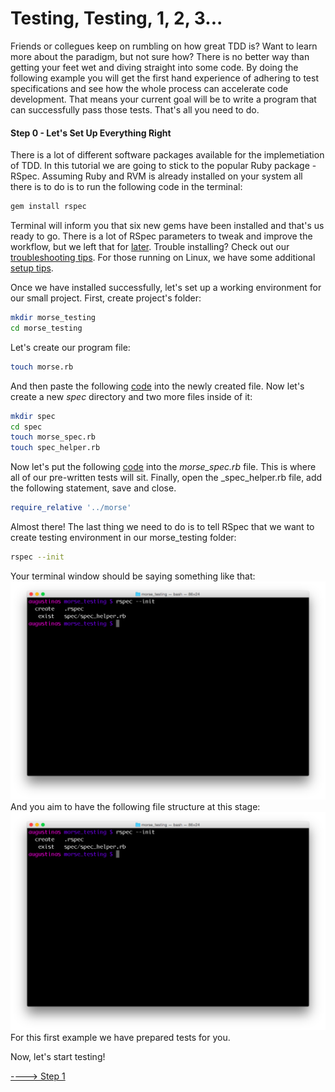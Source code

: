 # Testing, Testing, 1, 2, 3... #
Friends or collegues keep on rumbling on how great TDD is? Want to learn more about the paradigm, but not sure how? There is no better way than getting your feet wet and diving straight into some code. By doing the following example you will get the first hand experience of adhering to test specifications and see how the whole process can accelerate code development. That means your current goal will be to write a program that can successfully pass those tests. That's all you need to do.

#### Step 0 - Let's Set Up Everything Right ####
There is a lot of different software packages available for the implemetiation of TDD. In this tutorial we are going to stick to the popular Ruby package - RSpec. Assuming Ruby and RVM is already installed on your system all there is to do is to run the following code in the terminal:
```bash
gem install rspec
```
Terminal will inform you that six new gems have been installed and that's us ready to go. There is a lot of RSpec parameters to tweak and improve the workflow, but we left that for [later](./more_info.md). Trouble installing? Check out our [troubleshooting tips](./other_issues.md). For those running on Linux, we have some additional [setup tips](./installation_issues.md).

Once we have installed successfully, let's set up a working environment for our small project. First, create project's folder:
```bash
mkdir morse_testing
cd morse_testing
```
Let's create our program file:
```bash
touch morse.rb
```
And then paste the following [code](https://raw.githubusercontent.com/augustinas/from-zero-to-hero-with-RSpec/master/code/morse.rb) into the newly created file.
Now let's create a new _spec_ directory and two more files inside of it:
```bash
mkdir spec
cd spec
touch morse_spec.rb
touch spec_helper.rb
```
Now let's put the following [code](https://raw.githubusercontent.com/augustinas/from-zero-to-hero-with-RSpec/master/code/morse_spec.rb) into the _morse_spec.rb_ file. This is where all of our pre-written tests will sit. Finally, open the _spec_helper.rb file, add the following statement, save and close.
```ruby
require_relative '../morse'
```
Almost there! The last thing we need to do is to tell RSpec that we want to create testing environment in our morse_testing folder:
```bash
rspec --init
```
Your terminal window should be saying something like that:
![Terminal Window](../screenies/morse/setup_terminal_window.png)
And you aim to have the following file structure at this stage:
![File Structure](../screenies/morse/setup_terminal_window.png)
For this first example we have prepared tests for you.

Now, let's start testing!

[----> Step 1](./morse_1.md)
